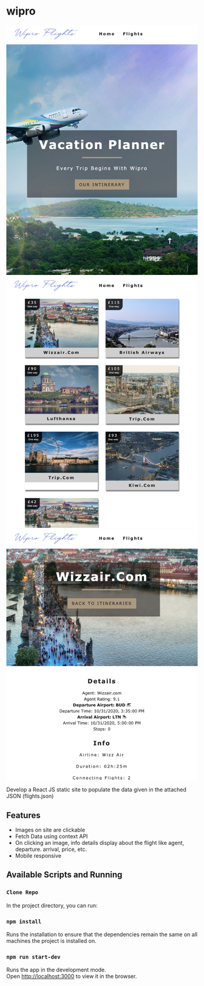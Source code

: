# wipro

![](public/image/screenshot.png)
![](public/image/screenshot2.png)
![](public/image/screenshot3.png)

Develop a React JS static site to populate the data given in the attached JSON (flights.json)

## Features
* Images on site are clickable
* Fetch Data using context API
* On clicking an image, info details display about the flight like agent, departure. arrival, price, etc.
* Mobile responsive

## Available Scripts and Running

### `Clone Repo`

In the project directory, you can run:

### `npm install`

Runs the installation to ensure that the dependencies remain the same on all machines the project is installed on.

### `npm run start-dev`

Runs the app in the development mode.<br>
Open [http://localhost:3000](http://localhost:3000) to view it in the browser.
